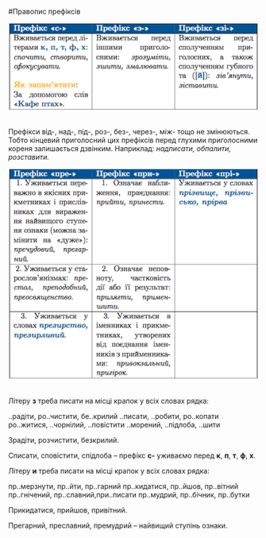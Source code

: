 #Правопис префіксів

<div class="center">
<img src="../pics/12/5.png" width="600px" class="center"/>
</div>
<br>


Префiкси <span class="p1">вiд-, над-, пiд-, роз-, без-, через-, мiж-</span> тощо не змiнюються. Тобто кiнцевий приголосний цих префiксiв перед глухими приголосними кореня залишається дзвiнким. Наприклад: <i>надписати, обпалити, розставити.</i>


<div class="center">
<img src="../pics/12/6.png" width="600px" class="center"/>
</div>
<br>


<quiz> 
    <question>
       <p>Літеру <b>з</b> треба писати на місці крапок у всіх словах рядка:</p>
           <answer>..радіти, ро..чистити, бе..крилий </answer>
           <answer>..писати, ..робити, ро..копати</answer>
           <answer correct>ро..житися, ..чорнілий, ..повістити</answer>
           <answer> ..морений, ..підлоба, ..шити</answer>
      <explanation>
<p>Зрадіти, розчистити, безкрилий. </p>
<p>Списати, сповістити, спідлоба – префікс <b>с-</b> уживаємо перед <b>к</b>, <b>п</b>, <b>т</b>, <b>ф</b>, <b>х</b>.</p> 
</explanation>
    </question>
</quiz> 


<quiz> 
    <question>
       <p>Літеру <b>и</b> треба писати на місці крапок у всіх словах рядка:</p>
           <answer>пр..мерзнути, пр..йти, пр..гарний </answer>
           <answer correct>пр..кидатися, пр..йшов, пр..вітний </answer>
           <answer>пр..гнічений, пр..славний,при..писати</answer>
           <answer> пр..мудрий, пр..бічник, пр..бутки</answer>
      <explanation>
<p>Прикидатися, прийшов, привітний. </p>
      <p>Прегарний, преславний, премудрий – найвищий ступінь ознаки.</p>
</explanation>
    </question>
</quiz> 
